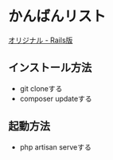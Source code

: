 # かんばんリスト

[オリジナル - Rails版](https://github.com/volpe28v/kanban-list)

## インストール方法

- git cloneする
- composer updateする

## 起動方法

- php artisan serveする
